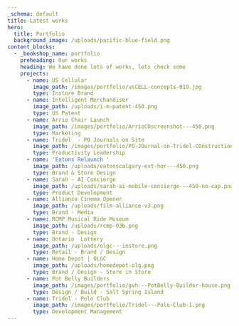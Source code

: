 ```yaml
---
_schema: default
title: Latest works
hero:
  title: Portfolio
  background_image: /uploads/pacific-blue-field.png
content_blocks:
  - _bookshop_name: portfolio
    preheading: Our works
    heading: We have done lots of works, lets check some
    projects:
      - name: US Cellular
        image_path: /images/portfolio/usCELL-concepts-019.jpg
        type: Instore Brand
      - name: Intelligent Merchandiser
        image_path: /uploads/i-m-patent-450.png
        type: US Patent
      - name: Arrio Chair Launch
        image_path: /images/portfolio/ArrioCDscreenshot---450.png
        type: Marketing
      - name: Tridel  - PO Journals on Site
        image_path: /images/portfolio/PO-JOurnal-on-Tridel-COnstruction-Sites.png
        type: Productivity Leadership
      - name: 'Eatons Relaunch '
        image_path: /uploads/eatonscalgary-ext-hor---450.png
        type: Brand & Store Design
      - name: Sarah - AI Concierge
        image_path: /uploads/sarah-ai-mobile-concierge---450-no-cap.png
        type: Product Development
      - name: Alliance Cinema Opener
        image_path: /uploads/film-alliance-v3.png
        type: Brand - Media
      - name: RCMP Musical Ride Museum
        image_path: /uploads/rcmp-03b.png
        type: Brand - Design
      - name: Ontario  Lottery
        image_path: /uploads/olgc---instore.png
        type: Retail - Brand / Design
      - name: Home Depot | OLGC
        image_path: /uploads/homedepot-olg.png
        type: Brand / Design - Store in Store
      - name: Pot Belly Builders
        image_path: /images/portfolio/gvh---PotBelly-Builder-house.png
        type: Design / Build - Salt Spring Island
      - name: Tridel - Polo Club
        image_path: /images/portfolio/Tridel---Polo-Club-1.png
        type: Development Management
---
```


